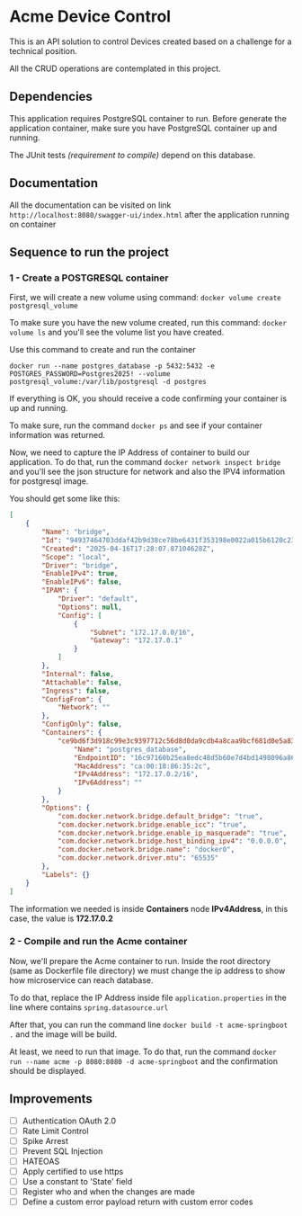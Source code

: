 # Acme Device Control 
This is an API solution to control Devices created based on a challenge for a technical position. 

All the CRUD operations are contemplated in this project.

## Dependencies

This application requires PostgreSQL container to run. Before generate the application container, make sure you have PostgreSQL container up and running.

The JUnit tests *(requirement to compile)* depend on this database.

## Documentation
All the documentation can be visited on link `http://localhost:8080/swagger-ui/index.html` after the application running on container

## Sequence to run the project

### **1 - Create a POSTGRESQL container**

First, we will create a new volume using command: `docker volume create postgresql_volume`

To make sure you have the new volume created, run this command: `docker volume ls` and you'll see the volume list you have created.

Use this command to create and run the container 

`docker run --name postgres_database -p 5432:5432 -e POSTGRES_PASSWORD=Postgres2025! --volume postgresql_volume:/var/lib/postgresql -d postgres`

If everything is OK, you should receive a code confirming your container is up and running. 

To make sure, run the command `docker ps` and see if your container information was returned.

Now, we need to capture the IP Address of container to build our application. To do that, run the command `docker network inspect bridge` and you'll see the json structure for network and also the IPV4 information for postgresql image.

You should get some like this:

```json
[
    {
        "Name": "bridge",
        "Id": "94937464703ddaf42b9d38ce78be6431f353198e0022a015b6120c231312b512",
        "Created": "2025-04-16T17:28:07.87104628Z",
        "Scope": "local",
        "Driver": "bridge",
        "EnableIPv4": true,
        "EnableIPv6": false,
        "IPAM": {
            "Driver": "default",
            "Options": null,
            "Config": [
                {
                    "Subnet": "172.17.0.0/16",
                    "Gateway": "172.17.0.1"
                }
            ]
        },
        "Internal": false,
        "Attachable": false,
        "Ingress": false,
        "ConfigFrom": {
            "Network": ""
        },
        "ConfigOnly": false,
        "Containers": {
            "ce9bd6f3d918c99e3c9397712c56d8d0da9cdb4a8caa9bcf681d0e5a8366915e": {
                "Name": "postgres_database",
                "EndpointID": "16c97160b25ea8edc48d5b60e7d4bd1498096a868147ced1ab845b4696735d83",
                "MacAddress": "ca:00:18:86:35:2c",
                "IPv4Address": "172.17.0.2/16",
                "IPv6Address": ""
            }
        },
        "Options": {
            "com.docker.network.bridge.default_bridge": "true",
            "com.docker.network.bridge.enable_icc": "true",
            "com.docker.network.bridge.enable_ip_masquerade": "true",
            "com.docker.network.bridge.host_binding_ipv4": "0.0.0.0",
            "com.docker.network.bridge.name": "docker0",
            "com.docker.network.driver.mtu": "65535"
        },
        "Labels": {}
    }
]
```
The information we needed is inside **Containers** node **IPv4Address**, in this case, the value is **172.17.0.2**

### **2 - Compile and run the Acme container**

Now, we'll prepare the Acme container to run. Inside the root directory (same as Dockerfile file directory) we must change the ip address to show how microservice can reach database. 

To do that, replace the IP Address inside file `application.properties` in the line where contains `spring.datasource.url`

After that, you can run the command line `docker build -t acme-springboot .` and the image will be build.

At least, we need to run that image. To do that, run the command `docker run --name acme -p 8080:8080 -d acme-springboot` and the confirmation should be displayed.


## Improvements
- [ ] Authentication OAuth 2.0
- [ ] Rate Limit Control
- [ ] Spike Arrest
- [ ] Prevent SQL Injection
- [ ] HATEOAS
- [ ] Apply certified to use https
- [ ] Use a constant to 'State' field
- [ ] Register who and when the changes are made
- [ ] Define a custom error payload return with custom error codes 
